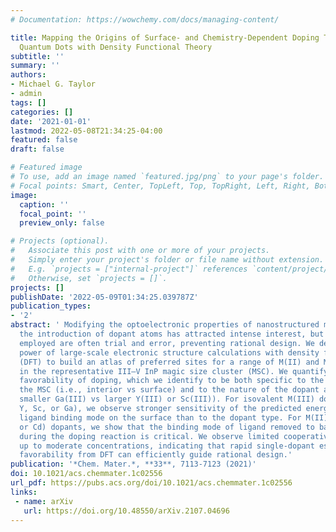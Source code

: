 ```yaml
---
# Documentation: https://wowchemy.com/docs/managing-content/

title: Mapping the Origins of Surface- and Chemistry-Dependent Doping Trends in III-V
  Quantum Dots with Density Functional Theory
subtitle: ''
summary: ''
authors:
- Michael G. Taylor
- admin
tags: []
categories: []
date: '2021-01-01'
lastmod: 2022-05-08T21:34:25-04:00
featured: false
draft: false

# Featured image
# To use, add an image named `featured.jpg/png` to your page's folder.
# Focal points: Smart, Center, TopLeft, Top, TopRight, Left, Right, BottomLeft, Bottom, BottomRight.
image:
  caption: ''
  focal_point: ''
  preview_only: false

# Projects (optional).
#   Associate this post with one or more of your projects.
#   Simply enter your project's folder or file name without extension.
#   E.g. `projects = ["internal-project"]` references `content/project/deep-learning/index.md`.
#   Otherwise, set `projects = []`.
projects: []
publishDate: '2022-05-09T01:34:25.039787Z'
publication_types:
- '2'
abstract: ' Modifying the optoelectronic properties of nanostructured materials through
  the introduction of dopant atoms has attracted intense interest, but the approaches
  employed are often trial and error, preventing rational design. We demonstrate the
  power of large-scale electronic structure calculations with density functional theory
  (DFT) to build an atlas of preferred sites for a range of M(II) and M(III) dopants
  in the representative III–V InP magic size cluster (MSC). We quantify the thermodynamic
  favorability of doping, which we identify to be both specific to the sites within
  the MSC (i.e., interior vs surface) and to the nature of the dopant atom (i.e.,
  smaller Ga(III) vs larger Y(III) or Sc(III)). For isovalent M(III) doping (i.e.,
  Y, Sc, or Ga), we observe stronger sensitivity of the predicted energetics to the
  ligand binding mode on the surface than to the dopant type. For M(II) (i.e., Zn
  or Cd) dopants, we show that the binding mode of ligand removed to balance charge
  during the doping reaction is critical. We observe limited cooperativity with dopants
  up to moderate concentrations, indicating that rapid single-dopant estimations of
  favorability from DFT can efficiently guide rational design.'
publication: '*Chem. Mater.*, **33**, 7113-7123 (2021)'
doi: 10.1021/acs.chemmater.1c02556
url_pdf: https://pubs.acs.org/doi/10.1021/acs.chemmater.1c02556
links:
 - name: arXiv
   url: https://doi.org/10.48550/arXiv.2107.04696
---
```

